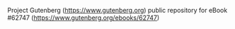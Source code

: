 Project Gutenberg (https://www.gutenberg.org) public repository for eBook #62747 (https://www.gutenberg.org/ebooks/62747)
